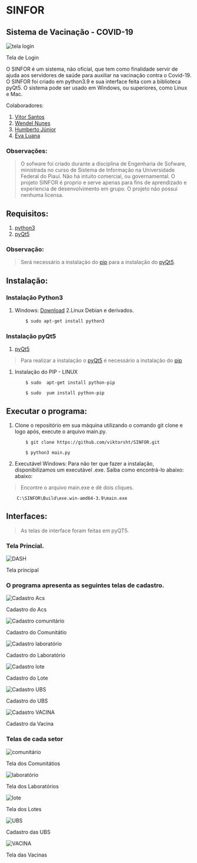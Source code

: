 # SINFOR
## Sistema de Vacinação - COVID-19

![tela login](Img/tela_login.png)
<p> Tela de Login </p>

O SINFOR é um sistema, não oficial, que tem como finalidade servir de ajuda aos servidores de saúde para auxiliar na vacinação contra o Covid-19.
O SINFOR foi criado em python3.9 e sua interface feita com a biblioteca pyQt5. O sistema pode ser usado em Windows, ou superiores, como Linux e Mac.


Colaboradores: <br />
1. [Vitor Santos](https://github.com/viktorsht) <br />
2. [Wendel Nunes](https://github.com/WendelSantosNunes) <br />
3. [Humberto Júnior](https://github.com/1bertojunior) <br />
4. [Eva Luana](https://github.com/evalasilva) <br />

### Observações:
>O sofware foi criado durante a disciplina de Engenharia de Sofware, ministrada no curso de Sistema de Informação na Universidade Federal do Piauí.
>Não há intuito comercial, ou governamental. 
>O projeto SINFOR é proprio e serve apenas para fins de aprendizado e experiencia de desenvolvimento em grupo. O projeto não possui nenhuma licensa.

## Requisitos:

1. [python3](https://www.python.org/downloads/)
2. [pyQt5](https://pypi.org/project/PyQt5/)

### Observação: 
> Será necessário a instalação do [pip](https://pip.pypa.io/en/stable/installation/) para a instalação do [pyQt5](https://pypi.org/project/PyQt5/).

## Instalação:

### Instalação Python3 
1. Windows: [Download](https://www.python.org/downloads/)
2.Linux Debian e derivados.

	~~~ Bash
		$ sudo apt-get install python3
	~~~

### Instalação pyQt5 
1. [pyQt5](https://pypi.org/project/PyQt5/)
 > Para realizar a instalação o [pyQt5](https://pypi.org/project/PyQt5/) é necessário a instalação do [pip](https://pypi.org/project/pip/)
 1. Instalação do PIP - LINUX
 
 	~~~ Debian
		$ sudo  apt-get install python-pip
	~~~
	~~~ Red Hat/ OpenSUSe
		$ sudo  yum install python-pip
	~~~

## Executar o programa:

1. Clone o repositório em sua máquina utilizando o comando git clone e logo após, execute o arquivo main.py.

	~~~ Git
		$ git clone https://github.com/viktorsht/SINFOR.git
 	~~~
	
	~~~ Bash/Prompt
		$ python3 main.py
 	~~~
2. Executável Windows: Para não ter que fazer a instalação, disponibilizamos um executável .exe. Saiba como encontrá-lo abaixo: abaixo:

> Encontre o arquivo main.exe e dê dois cliques.
 
~~~executável
	C:\SINFOR\Build\exe.win-amd64-3.9\main.exe
~~~

## Interfaces: 

> As telas de interface foram feitas em pyQT5.
### Tela Princial.

![DASH](Img/tela_dash.png)
<p> Tela principal </p>

### O programa apresenta as seguintes telas de cadastro.

![Cadastro Acs](Img/tela_cadastrar_acs.png)
<p> Cadastro do Acs </p>

![Cadastro comunitário](Img/tela_cadastrar_comunitario.jpeg)
<p> Cadastro do Comunitátio </p>

![Cadastro laboratório](Img/tela_cadastrar_laboratorio.png)
<p> Cadastro do Laboratório </p>

![Cadastro lote](Img/tela_cadastrar_lote.png)
<p> Cadastro do Lote</p>

![Cadastro UBS](Img/tela_cadastrar_ubs.png)
<p> Cadastro do UBS </p>

![Cadastro VACINA](Img/tela_cadastrar_vacina.png)
<p> Cadastro da Vacina </p>

### Telas de cada setor

![comunitário](Img/tela_comunitario.png)
<p> Tela dos Comunitátios </p>

![laboratório](Img/tela_laboratorio.png)
<p> Tela dos Laboratórios </p>

![lote](Img/tela_lote.png)
<p> Tela dos Lotes</p>

![UBS](Img/tela_ubs.png)
<p> Cadastro das UBS </p>

![VACINA](Img/tela_vacina.png)
<p> Tela das Vacinas </p>


